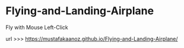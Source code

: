 # Flying-and-Landing-Airplane

Fly with  Mouse Left-Click

url >>> https://mustafakaanoz.github.io/Flying-and-Landing-Airplane/
